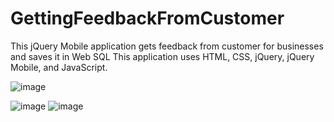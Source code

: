 # GettingFeedbackFromCustomer

This jQuery Mobile application gets feedback from customer for businesses and saves it in Web SQL
This application uses HTML, CSS, jQuery, jQuery Mobile, and JavaScript.


![image](https://user-images.githubusercontent.com/98574946/157994060-54dc58e5-e290-4097-8c4e-6372b25ae10f.png)


![image](https://user-images.githubusercontent.com/98574946/157994141-809bf072-1136-474b-9b14-e440f85a4fc9.png)
![image](https://user-images.githubusercontent.com/98574946/157994157-708790e9-c356-4e56-bd39-644f1f8a23c8.png)
